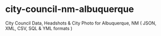 # city-council-nm-albuquerque
City Council Data, Headshots &amp; City Photo for Albuquerque, NM ( JSON, XML, CSV, SQL &amp; YML formats )
